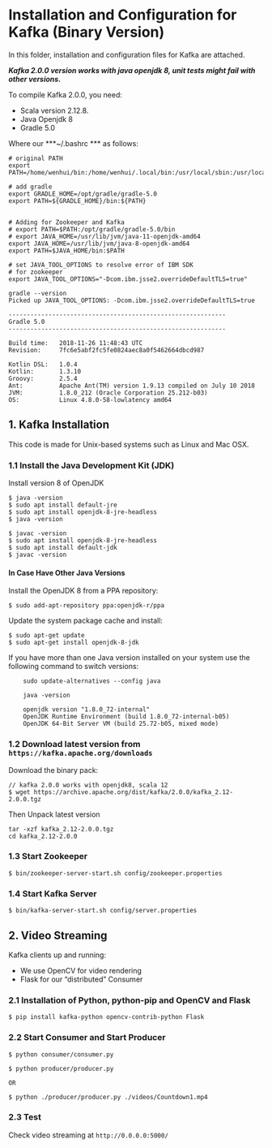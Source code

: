 # Installation and Configuration for Kafka (Binary Version)

In this folder, installation and configuration files for Kafka are attached. 

***Kafka 2.0.0 version works with java openjdk 8, unit tests might fail with other versions.***

To compile Kafka 2.0.0, you need:
- Scala version 2.12.8.
- Java Openjdk 8
- Gradle 5.0 

Where our ***~/.bashrc *** as follows:
```
# original PATH
export PATH=/home/wenhui/bin:/home/wenhui/.local/bin:/usr/local/sbin:/usr/local/bin:/usr/sbin:/usr/bin:/sbin:/bin:/usr/games:/usr/local/games:/sbin:/snap/bin

# add gradle 
export GRADLE_HOME=/opt/gradle/gradle-5.0
export PATH=${GRADLE_HOME}/bin:${PATH}


# Adding for Zookeeper and Kafka 
# export PATH=$PATH:/opt/gradle/gradle-5.0/bin
# export JAVA_HOME=/usr/lib/jvm/java-11-openjdk-amd64
export JAVA_HOME=/usr/lib/jvm/java-8-openjdk-amd64
export PATH=$JAVA_HOME/bin:$PATH

# set JAVA_TOOL_OPTIONS to resolve error of IBM SDK
# for zookeeper
export JAVA_TOOL_OPTIONS="-Dcom.ibm.jsse2.overrideDefaultTLS=true"

```

```
gradle --version 
Picked up JAVA_TOOL_OPTIONS: -Dcom.ibm.jsse2.overrideDefaultTLS=true

------------------------------------------------------------
Gradle 5.0
------------------------------------------------------------

Build time:   2018-11-26 11:48:43 UTC
Revision:     7fc6e5abf2fc5fe0824aec8a0f5462664dbcd987

Kotlin DSL:   1.0.4
Kotlin:       1.3.10
Groovy:       2.5.4
Ant:          Apache Ant(TM) version 1.9.13 compiled on July 10 2018
JVM:          1.8.0_212 (Oracle Corporation 25.212-b03)
OS:           Linux 4.8.0-58-lowlatency amd64

```

##  1. Kafka Installation 

This code is made for Unix-based systems such as Linux and Mac OSX.

###  1.1 Install the Java Development Kit (JDK)
Install version 8 of OpenJDK
``` 
$ java -version 
$ sudo apt install default-jre
$ sudo apt install openjdk-8-jre-headless
$ java -version

$ javac -version
$ sudo apt install openjdk-8-jre-headless
$ sudo apt install default-jdk 
$ javac -version 
```

#### In Case Have Other Java Versions

Install the OpenJDK 8 from a PPA repository:
```
$ sudo add-apt-repository ppa:openjdk-r/ppa
```
Update the system package cache and install:
```
$ sudo apt-get update
$ sudo apt-get install openjdk-8-jdk
```
If you have more than one Java version installed on your system use the following command to switch versions:
```
    sudo update-alternatives --config java

    java -version

    openjdk version "1.8.0_72-internal"
    OpenJDK Runtime Environment (build 1.8.0_72-internal-b05)
    OpenJDK 64-Bit Server VM (build 25.72-b05, mixed mode)
```


### 1.2 Download latest version from `https://kafka.apache.org/downloads`
Download the binary pack:
```
// kafka 2.0.0 works with openjdk8, scala 12
$ wget https://archive.apache.org/dist/kafka/2.0.0/kafka_2.12-2.0.0.tgz
```
Then Unpack latest version
```
tar -xzf kafka_2.12-2.0.0.tgz
cd kafka_2.12-2.0.0
```

### 1.3 Start Zookeeper
```
$ bin/zookeeper-server-start.sh config/zookeeper.properties
```

### 1.4 Start Kafka Server
```
$ bin/kafka-server-start.sh config/server.properties
```

## 2. Video Streaming 

Kafka clients up and running:
 - We use OpenCV for video rendering 
 - Flask for our “distributed” Consumer
 
 ### 2.1 Installation of Python, python-pip and OpenCV and Flask
 ```
 $ pip install kafka-python opencv-contrib-python Flask
 ```
 
 ### 2.2 Start Consumer and Start Producer
 ```
 $ python consumer/consumer.py
 
 $ python producer/producer.py 
 
OR 

 $ python ./producer/producer.py ./videos/Countdown1.mp4
 ```
 
 ### 2.3 Test
 Check video streaming at `http://0.0.0.0:5000/`
 
 
